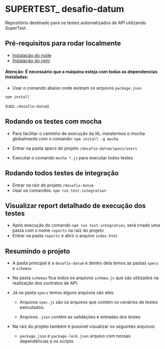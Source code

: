 # SUPERTEST_ desafio-datum

Repositório destinado para os testes automatizados de API utilizando SuperTest.


## Pré-requisitos para rodar localmente

*  [Instalação do node](https://nodejs.org/en/download/)
*  [Instalação do npm](https://www.npmjs.com/get-npm)

#### Atenção: É necessário que a máquina esteja com todas as dependencias instaladas:

* Usar o comando abaixo onde existam os arquivos `package.json`

```npm install``` 

(raíz: `/desafio-datum`)


## Rodando os testes com mocha

* Para facilitar o caminho de execução da lib, instalermos o mocha globalmente com o comando: `npm install -g mocha`

* Entrar na pasta specs do projeto `/desafio-datum/specs/users`

* Executar o comando `mocha *.js` para executar todos testes


## Rodando todos testes de integração

* Entrar na raíz do projeto `/desafio-datum`
* Usar os comandos:
```npm run test-integration```

## Visualizar report detalhado de execução dos testes

* Após execução do comando `npm run test-integration`, será criado uma pasta com o nome `reports` na raíz do projeto
* Entrar na pasta `reports` e abrir o arquivo `index.html`

## Resumindo o projeto

* A pasta principal é a `desafio-datum` e dentro dela temos as pastas `specs` e  `schemas`

* Na pasta `schemas` fica todos os arquivos `schema.js` que são utilizados na realização dos contratos de API.

*  Já na pasta `specs` temos alguns arquivos são eles:

   *  Arquivos `spec.js` são os arquivos que contém os cenários de testes executados.

   *  Arquivos `.json` contém as validações e entradas dos testes

*  Na raiz do projeto também é possível visualizar os seguintes arquivos:

   *  `package.json` e `package-lock.json` arquivo com nossas dependências e os scripts